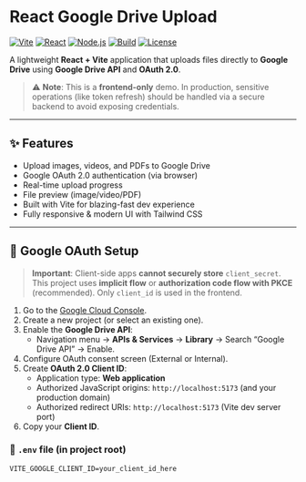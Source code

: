 # React Google Drive Upload

[![Vite](https://img.shields.io/badge/Vite-4.0+-646CFF?logo=vite&logoColor=white)](https://vitejs.dev/)
[![React](https://img.shields.io/badge/React-18.2+-61DAFB?logo=react&logoColor=black)](https://reactjs.org/)
[![Node.js](https://img.shields.io/badge/Node.js-20+-339933?logo=node.js&logoColor=white)](https://nodejs.org/)
[![Build](https://github.com/darksoul729/react-drive-upload/actions/workflows/ci.yml/badge.svg)](https://github.com/darksoul729/react-drive-upload/actions)
[![License](https://img.shields.io/badge/License-MIT-green)](LICENSE)

A lightweight **React + Vite** application that uploads files directly to **Google Drive** using **Google Drive API** and **OAuth 2.0**.

> ⚠️ **Note**: This is a **frontend-only** demo. In production, sensitive operations (like token refresh) should be handled via a secure backend to avoid exposing credentials.

---

## ✨ Features

- Upload images, videos, and PDFs to Google Drive
- Google OAuth 2.0 authentication (via browser)
- Real-time upload progress
- File preview (image/video/PDF)
- Built with Vite for blazing-fast dev experience
- Fully responsive & modern UI with Tailwind CSS

---

## 🔐 Google OAuth Setup

> **Important**: Client-side apps **cannot securely store** `client_secret`. This project uses **implicit flow** or **authorization code flow with PKCE** (recommended). Only `client_id` is used in the frontend.

1. Go to the [Google Cloud Console](https://console.cloud.google.com/).
2. Create a new project (or select an existing one).
3. Enable the **Google Drive API**:
   - Navigation menu → **APIs & Services** → **Library** → Search “Google Drive API” → Enable.
4. Configure OAuth consent screen (External or Internal).
5. Create **OAuth 2.0 Client ID**:
   - Application type: **Web application**
   - Authorized JavaScript origins: `http://localhost:5173` (and your production domain)
   - Authorized redirect URIs: `http://localhost:5173` (Vite dev server port)
6. Copy your **Client ID**.

### 📄 `.env` file (in project root)

```env
VITE_GOOGLE_CLIENT_ID=your_client_id_here